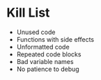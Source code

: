 Kill List
=========
* Unused code
* Functions with side effects
* Unformatted code
* Repeated code blocks
* Bad variable names
* No patience to debug
